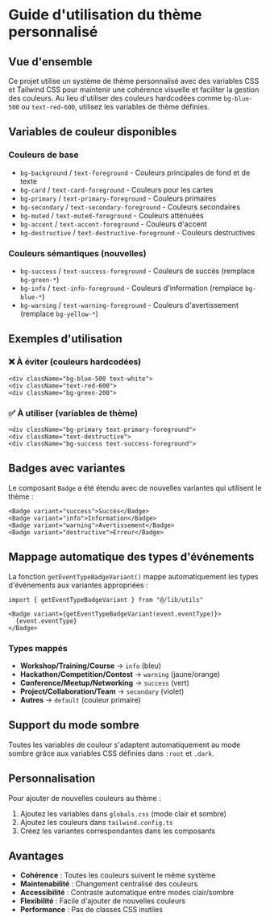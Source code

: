 # Guide d'utilisation du thème personnalisé

## Vue d'ensemble

Ce projet utilise un système de thème personnalisé avec des variables CSS et Tailwind CSS pour maintenir une cohérence visuelle et faciliter la gestion des couleurs. Au lieu d'utiliser des couleurs hardcodées comme `bg-blue-500` ou `text-red-600`, utilisez les variables de thème définies.

## Variables de couleur disponibles

### Couleurs de base
- `bg-background` / `text-foreground` - Couleurs principales de fond et de texte
- `bg-card` / `text-card-foreground` - Couleurs pour les cartes
- `bg-primary` / `text-primary-foreground` - Couleurs primaires
- `bg-secondary` / `text-secondary-foreground` - Couleurs secondaires
- `bg-muted` / `text-muted-foreground` - Couleurs atténuées
- `bg-accent` / `text-accent-foreground` - Couleurs d'accent
- `bg-destructive` / `text-destructive-foreground` - Couleurs destructives

### Couleurs sémantiques (nouvelles)
- `bg-success` / `text-success-foreground` - Couleurs de succès (remplace `bg-green-*`)
- `bg-info` / `text-info-foreground` - Couleurs d'information (remplace `bg-blue-*`)
- `bg-warning` / `text-warning-foreground` - Couleurs d'avertissement (remplace `bg-yellow-*`)

## Exemples d'utilisation

### ❌ À éviter (couleurs hardcodées)
```tsx
<div className="bg-blue-500 text-white">
<div className="text-red-600">
<div className="bg-green-200">
```

### ✅ À utiliser (variables de thème)
```tsx
<div className="bg-primary text-primary-foreground">
<div className="text-destructive">
<div className="bg-success text-success-foreground">
```

## Badges avec variantes

Le composant `Badge` a été étendu avec de nouvelles variantes qui utilisent le thème :

```tsx
<Badge variant="success">Succès</Badge>
<Badge variant="info">Information</Badge>
<Badge variant="warning">Avertissement</Badge>
<Badge variant="destructive">Erreur</Badge>
```

## Mappage automatique des types d'événements

La fonction `getEventTypeBadgeVariant()` mappe automatiquement les types d'événements aux variantes appropriées :

```tsx
import { getEventTypeBadgeVariant } from "@/lib/utils"

<Badge variant={getEventTypeBadgeVariant(event.eventType)}>
  {event.eventType}
</Badge>
```

### Types mappés
- **Workshop/Training/Course** → `info` (bleu)
- **Hackathon/Competition/Contest** → `warning` (jaune/orange)
- **Conference/Meetup/Networking** → `success` (vert)
- **Project/Collaboration/Team** → `secondary` (violet)
- **Autres** → `default` (couleur primaire)

## Support du mode sombre

Toutes les variables de couleur s'adaptent automatiquement au mode sombre grâce aux variables CSS définies dans `:root` et `.dark`.

## Personnalisation

Pour ajouter de nouvelles couleurs au thème :

1. Ajoutez les variables dans `globals.css` (mode clair et sombre)
2. Ajoutez les couleurs dans `tailwind.config.ts`
3. Créez les variantes correspondantes dans les composants

## Avantages

- **Cohérence** : Toutes les couleurs suivent le même système
- **Maintenabilité** : Changement centralisé des couleurs
- **Accessibilité** : Contraste automatique entre modes clair/sombre
- **Flexibilité** : Facile d'ajouter de nouvelles couleurs
- **Performance** : Pas de classes CSS inutiles

